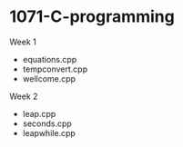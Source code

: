 # 1071-C-programming

Week 1
* equations.cpp
* tempconvert.cpp
* wellcome.cpp

Week 2
* leap.cpp
* seconds.cpp
* leapwhile.cpp
